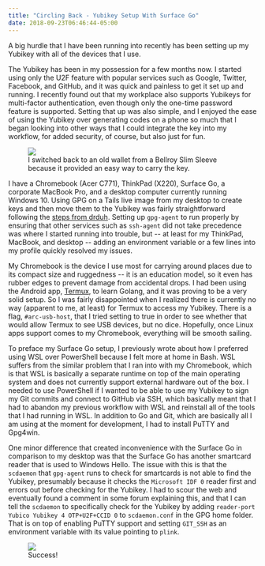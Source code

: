 ```yaml
---
title: "Circling Back - Yubikey Setup With Surface Go"
date: 2018-09-23T06:46:44-05:00
---
```


A big hurdle that I have been running into recently has been setting up my Yubikey with all of the devices that I use.
<!--more-->

The Yubikey has been in my possession for a few months now.
I started using only the U2F feature with popular services such as Google, Twitter, Facebook, and GitHub, and it was quick and painless to get it set up and running.
I recently found out that my workplace also supports Yubikeys for multi-factor authentication, even though only the one-time password feature is supported.
Setting that up was also simple, and I enjoyed the ease of using the Yubikey over generating codes on a phone so much that I began looking into other ways that I could integrate the key into my workflow, for added security, of course, but also just for fun.

<figure>
    <img src="/image/yubiwall.jpg"/>
    <figcaption>
        I switched back to an old wallet from a Bellroy Slim Sleeve because it provided an easy way to carry the key.
    </figcaption>
</figure>

I have a Chromebook (Acer C771), ThinkPad (X220), Surface Go, a corporate MacBook Pro, and a desktop computer currently running Windows 10.
Using GPG on a Tails live image from my desktop to create keys and then move them to the Yubikey was fairly straightforward following the [steps from drduh](https://github.com/drduh/YubiKey-Guide).
Setting up `gpg-agent` to run properly by ensuring that other services such as `ssh-agent` did not take precedence was where I started running into trouble, but -- at least for my ThinkPad, MacBook, and desktop -- adding an environment variable or a few lines into my profile quickly resolved my issues.

My Chromebook is the device I use most for carrying around places due to its compact size and ruggedness -- it is an education model, so it even has rubber edges to prevent damage from accidental drops.
I had been using the Android app, [Termux](https://termux.com/), to learn Golang, and it was proving to be a very solid setup.
So I was fairly disappointed when I realized there is currently no way (apparent to me, at least) for Termux to access my Yubikey.
There is a flag, `#arc-usb-host`, that I tried setting to true in order to see whether that would allow Termux to see USB devices, but no dice.
Hopefully, once Linux apps support comes to my Chromebook, everything will be smooth sailing.

To preface my Surface Go setup, I previously wrote about how I preferred using WSL over PowerShell because I felt more at home in Bash.
WSL suffers from the similar problem that I ran into with my Chromebook, which is that WSL is basically a separate runtime on top of the main operating system and does not currently support external hardware out of the box.
I needed to use PowerShell if I wanted to be able to use my Yubikey to sign my Git commits and connect to GitHub via SSH, which basically meant that I had to abandon my previous workflow with WSL and reinstall all of the tools that I had running in WSL.
In addition to Go and Git, which are basically all I am using at the moment for development, I had to install PuTTY and Gpg4win.

One minor difference that created inconvenience with the Surface Go in comparison to my desktop was that the Surface Go has another smartcard reader that is used to Windows Hello.
The issue with this is that the `scdaemon` that `gpg-agent` runs to check for smartcards is not able to find the Yubikey, presumably because it checks the `Microsoft IDF 0` reader first and errors out before checking for the Yubikey.
I had to scour the web and eventually found a comment in some forum explaining this, and that I can tell the `scdaemon` to specifically check for the Yubikey by adding `reader-port Yubico Yubikey 4 OTP+U2F+CCID 0` to `scdaemon.conf` in the GPG home folder.
That is on top of enabling PuTTY support and setting `GIT_SSH` as an environment variable with its value pointing to `plink`.

<figure>
    <img src="/image/gossh.jpg"/>
    <figcaption>
        Success!
    </figcaption>
</figure>